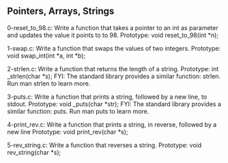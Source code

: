## Pointers, Arrays, Strings
0-reset_to_98.c: Write a function that takes a pointer to an int as parameter and updates the value it points to to 98.
Prototype: void reset_to_98(int *n);

1-swap.c: Write a function that swaps the values of two integers.
Prototype: void swap_int(int *a, int *b);

2-strlen.c: Write a function that returns the length of a string.
Prototype: int _strlen(char *s);
FYI: The standard library provides a similar function: strlen. Run man strlen to learn more.

3-puts.c: Write a function that prints a string, followed by a new line, to stdout.
Prototype: void _puts(char *str);
FYI: The standard library provides a similar function: puts. Run man puts to learn more.

4-print_rev.c: Write a function that prints a string, in reverse, followed by a new line
Prototype: void print_rev(char *s);

5-rev_string.c: Write a function that reverses a string.
Prototype: void rev_string(char *s);
